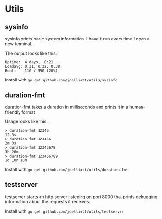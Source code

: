 # Utils

## sysinfo

sysinfo prints basic system information. I have it run every time I open a new terminal.

The output looks like this:
```
Uptime:	 4 days,  0:21
Loadavg: 0.31, 0.32, 0.38
Root:	 11G / 59G (20%)
```
Install with `go get github.com/jcelliott/utils/sysinfo`

## duration-fmt

duration-fmt takes a duration in milliseconds and prints it in a human-friendly format

Usage looks like this:
```
> duration-fmt 12345
12.3s
> duration-fmt 123456
2m 3s
> duration-fmt 12345678
3h 26m
> duration-fmt 123456789
1d 10h 18m
```

Install with `go get github.com/jcelliott/utils/duration-fmt`

## testserver

testserver starts an http server listening on port 8000 that prints debugging
information about the requests it receives.

Install with `go get github.com/jcelliott/utils/testserver`
